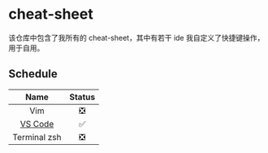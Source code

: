 # cheat-sheet

该仓库中包含了我所有的 cheat-sheet，其中有若干 ide 我自定义了快捷键操作，用于自用。

## Schedule

|                             Name                             |            Status             |
| :----------------------------------------------------------: | :---------------------------: |
|                             Vim                              | :negative_squared_cross_mark: |
| [VS Code](https://github.com/masterX89/cheat-sheet/blob/main/VS%20Code/Cheat-Sheet.md) |      :white_check_mark:       |
|                         Terminal zsh                         | :negative_squared_cross_mark: |


